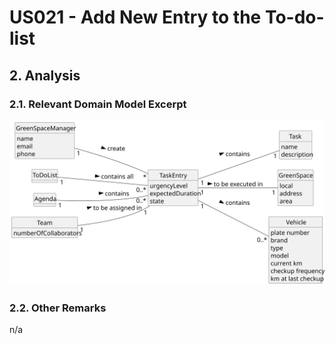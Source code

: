 # US021 - Add New Entry to the To-do-list

## 2. Analysis

### 2.1. Relevant Domain Model Excerpt 

![Domain Model](svg/us021-domain-model.svg)

### 2.2. Other Remarks

n/a